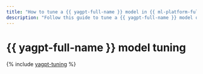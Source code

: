 ```yaml
---
title: "How to tune a {{ yagpt-full-name }} model in {{ ml-platform-full-name }}"
description: "Follow this guide to tune a {{ yagpt-full-name }} model on your own examples."
---
```


# {{ yagpt-full-name }} model tuning

{% include [yagpt-tuning](../../_tutorials/datasphere/yagpt-tuning.md) %}
